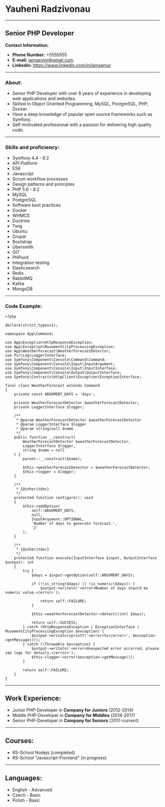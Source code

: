 # Yauheni Radzivonau
***
## Senior PHP Developer

**Contact Information:**
- **Phone Number:** +5555555
- **E-mail:** iamsenior@gmail.com
- **Linkedin:** https://www.linkedin.com/in/iamsenior
***
### About:
* Senior PHP Developer with over 8 years of experience in developing web applications and websites. 
* Skilled in Object Oriented Programming, MySQL, PostgreSQL, PHP, Docker. 
* Have a deep knowledge of popular open source frameworks such as Symfony. 
* Self-motivated professional with a passion for delivering high quality code.
***
### Skills and proficiency:

- Symfony 4.4 - 6.2
- API Platform
- ES6
- Javascript
- Scrum workflow processes
- Design patterns and principles
- PHP 5.6 - 8.2
- MySQL
- PostgreSQL
- Software best practices
- Docker
- WHMCS
- Doctrine
- Twig
- Ubuntu
- Drupal
- Bootstrap
- Ubersmith
- GIT
- PHPunit
- Integration testing
- Elasticsearch
- Redis
- RabbitMQ
- Kafka
- MongoDB
***
### Code Example:
```
<?php

declare(strict_types=1);

namespace App\Command;

use App\Exception\HttpResponseException;
use App\Exception\MusementCityProcessingException;
use App\WeatherForecast\WeatherForecastDetector;
use Psr\Log\LoggerInterface;
use Symfony\Component\Console\Command\Command;
use Symfony\Component\Console\Input\InputArgument;
use Symfony\Component\Console\Input\InputInterface;
use Symfony\Component\Console\Output\OutputInterface;
use Symfony\Contracts\HttpClient\Exception\ExceptionInterface;

final class WeatherForecast extends Command
{
    private const ARGUMENT_DAYS = 'days';

    private WeatherForecastDetector $weatherForecastDetector;
    private LoggerInterface $logger;

    /**
     * @param WeatherForecastDetector $weatherForecastDetector
     * @param LoggerInterface $logger
     * @param string|null $name
     */
    public function __construct(
        WeatherForecastDetector $weatherForecastDetector,
        LoggerInterface $logger,
        string $name = null
    ) {
        parent::__construct($name);

        $this->weatherForecastDetector = $weatherForecastDetector;
        $this->logger = $logger;
    }

    /**
     * {@inheritdoc}
     */
    protected function configure(): void
    {
        $this->addOption(
            self::ARGUMENT_DAYS,
            null,
            InputArgument::OPTIONAL,
            'Number of days to generate forecast.',
            '2'
        );
    }

    /**
     * {@inheritdoc}
     */
    protected function execute(InputInterface $input, OutputInterface $output): int
    {
        try {
            $days = $input->getOption(self::ARGUMENT_DAYS);

            if (!\is_string($days) || !is_numeric($days)) {
                $output->writeln('<error>Number of days should be numeric value.</error>');

                return self::FAILURE;
            }

            $this->weatherForecastDetector->detect((int) $days);

            return self::SUCCESS;
        } catch (HttpResponseException | ExceptionInterface | MusementCityProcessingException $exception) {
            $output->writeln(sprintf('<error>%s</error>', $exception->getMessage()));
        } catch (\Throwable $exception) {
            $output->writeln('<error>Unexpected error occurred, please see logs for details.</error>');
            $this->logger->error($exception->getMessage());
        }

        return self::FAILURE;
    }
}
```
***
## Work Experience:
- Junior PHP-Developer in **Company for Juniors** (2012-2014)
- Middle PHP-Developer in **Company for Middles** (2014-2017)
- Senior PHP-Developer in **Company for Seniors** (2017-current)
***
## Courses:
- RS-School Nodejs (completed)
- RS-School "Javascript-Frontend" (in progress)

***
## Languages:
- English - Advanced
- Czech - Basic
- Polish - Basic
